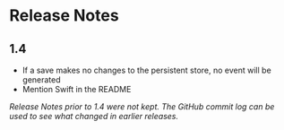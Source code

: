 Release Notes
=============

1.4
---
- If a save makes no changes to the persistent store, no event will be generated
- Mention Swift in the README


_Release Notes prior to 1.4 were not kept. The GitHub commit log can be used to see what changed in earlier releases._